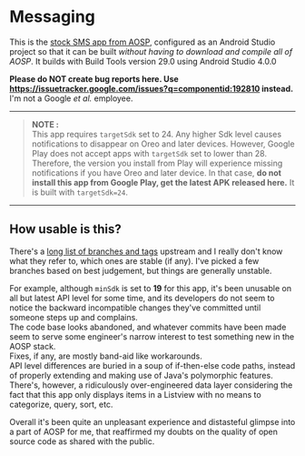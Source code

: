 # Messaging
This is the [stock SMS app from AOSP](https://android.googlesource.com/platform/packages/apps/Messaging/),
configured as an Android Studio project so that it can be built *without having to download and compile all of AOSP*.
It builds with Build Tools version 29.0 using Android Studio 4.0.0

**Please do NOT create bug reports here. Use https://issuetracker.google.com/issues?q=componentid:192810 instead.**
I'm not a Google *et al.* employee.

----
> **NOTE :**  
> This app requires `targetSdk` set to 24. Any higher Sdk level causes notifications to disappear on Oreo and later devices.
> However, Google Play does not accept apps with `targetSdk` set to lower than 28. Therefore, the version you install from Play
> will experience missing notifications if you have Oreo and later device. In that case, **do not install this app from Google Play,
> get the latest APK released here.** It is built with `targetSdk=24`.
----

## How usable is this?
There's a [long list of branches and tags](https://android.googlesource.com/platform/packages/apps/Messaging/+refs) upstream
and I really don't know what they refer to, which ones are stable (if any).
I've picked a few branches based on best judgement, but things are generally unstable.

For example, although `minSdk` is set to **19** for this app, it's been unusable on all but latest API level for some time, and
its developers do not seem to notice the backward incompatible changes they've committed until someone steps up and complains.  
The code base looks abandoned, and whatever commits have been made seem to serve some engineer's narrow interest
to test something new in the AOSP stack.  
Fixes, if any, are mostly band-aid like workarounds.  
API level differences are buried in a soup of if-then-else code paths, instead of properly extending and
making use of Java's polymorphic features. There's, however, a ridiculously over-engineered data layer considering the fact
that this app only displays items in a Listview with no means to categorize, query, sort, etc.  

Overall it's been quite an unpleasant experience and distasteful glimpse into a part of AOSP for me, that reaffirmed
my doubts on the quality of open source code as shared with the public.

